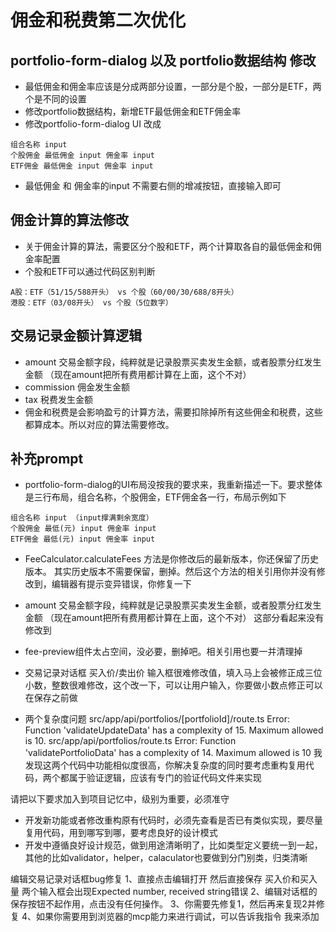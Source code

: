 # 佣金和税费第二次优化

## portfolio-form-dialog 以及 portfolio数据结构 修改

- 最低佣金和佣金率应该是分成两部分设置，一部分是个股，一部分是ETF，两个是不同的设置
- 修改portfolio数据结构，新增ETF最低佣金和ETF佣金率
- 修改portfolio-form-dialog UI 改成

```
组合名称 input
个股佣金 最低佣金 input 佣金率 input
ETF佣金 最低佣金 input 佣金率 input
```

- 最低佣金 和 佣金率的input 不需要右侧的增减按钮，直接输入即可

## 佣金计算的算法修改

- 关于佣金计算的算法，需要区分个股和ETF，两个计算取各自的最低佣金和佣金率配置
- 个股和ETF可以通过代码区别判断

```
A股​：ETF（51/15/588开头） vs 个股（60/00/30/688/8开头）
​港股​：ETF（03/08开头） vs 个股（5位数字）
```

## 交易记录金额计算逻辑

- amount 交易金额字段，纯粹就是记录股票买卖发生金额，或者股票分红发生金额 （现在amount把所有费用都计算在上面，这个不对）
- commission 佣金发生金额
- tax 税费发生金额
- 佣金和税费是会影响盈亏的计算方法，需要扣除掉所有这些佣金和税费，这些都算成本。所以对应的算法需要修改。

## 补充prompt

- portfolio-form-dialog的UI布局没按我的要求来，我重新描述一下。要求整体是三行布局，组合名称，个股佣金，ETF佣金各一行，布局示例如下

```
组合名称 input （input撑满剩余宽度）
个股佣金 最低(元) input 佣金率 input
ETF佣金 最低(元) input 佣金率 input
```

- FeeCalculator.calculateFees 方法是你修改后的最新版本，你还保留了历史版本。 其实历史版本不需要保留，删掉。然后这个方法的相关引用你并没有修改到，编辑器有提示变异错误，你修复一下
- amount 交易金额字段，纯粹就是记录股票买卖发生金额，或者股票分红发生金额 （现在amount把所有费用都计算在上面，这个不对） 这部分看起来没有修改到

- fee-preview组件太占空间，没必要，删掉吧。相关引用也要一并清理掉
- 交易记录对话框 买入价/卖出价 输入框很难修改值，填入马上会被修正成三位小数，整数很难修改，这个改一下，可以让用户输入，你要做小数点修正可以在保存之前做

- 两个复杂度问题
  src/app/api/portfolios/[portfolioId]/route.ts Error: Function 'validateUpdateData' has a complexity of 15. Maximum allowed is 10.
  src/app/api/portfolios/route.ts Error: Function 'validatePortfolioData' has a complexity of 14. Maximum allowed is 10
  我发现这两个代码中功能相似度很高，你解决复杂度的同时要考虑重构复用代码，两个都属于验证逻辑，应该有专门的验证代码文件来实现

请把以下要求加入到项目记忆中，级别为重要，必须准守

- 开发新功能或者修改重构原有代码时，必须先查看是否已有类似实现，要尽量复用代码，用到哪写到哪，要考虑良好的设计模式
- 开发中遵循良好设计规范，做到用途清晰明了，比如类型定义要统一到一起，其他的比如validator，helper，calaculator也要做到分门别类，归类清晰

编辑交易记录对话框bug修复
1、直接点击编辑打开 然后直接保存 买入价和买入量 两个输入框会出现Expected number, received string错误
2、编辑对话框的保存按钮不起作用，点击没有任何操作。
3、你需要先修复1，然后再来复现2并修复
4、如果你需要用到浏览器的mcp能力来进行调试，可以告诉我指令 我来添加

